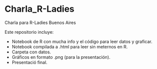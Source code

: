 # Charla_R-Ladies
Charla para R-Ladies Buenos Aires

Este repositorio incluye:

- Notebook de R con mucha info y el código para leer datos y graficar.
- Notebook compilada a .html para leer sin meternos en R.
- Carpeta con datos.
- Gráficos en formato .png (para la presentación).
- Presentació final.
